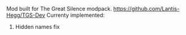 Mod built for The Great Silence modpack. https://github.com/Lantis-Hegg/TGS-Dev
Currenty implemented:
1. Hidden names fix
